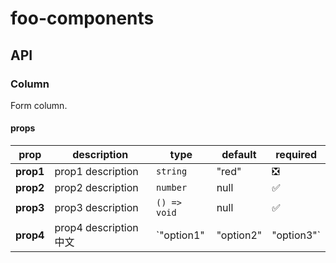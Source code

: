 # foo-components

## API

### Column

Form column.

#### props

| prop      | description            | type                                | default | required                      |
| --------- | ---------------------- | ----------------------------------- | ------- | ----------------------------- |
| **prop1** | prop1 description      | `string`                            | "red"   | :negative_squared_cross_mark: |
| **prop2** | prop2 description      | `number`                            | null    | :white_check_mark:            |
| **prop3** | prop3 description      | `() => void`                        | null    | :white_check_mark:            |
| **prop4** | prop4 description 中文 | `"option1" | "option2" | "option3"` | null    | :white_check_mark:            |
